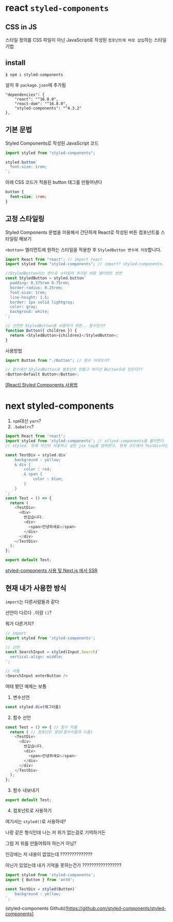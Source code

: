 # react `styled-components`

## CSS in JS

스타일 정의를 CSS 파일이 아닌 JavaScript로 작성된 `컴포넌트에 바로 삽입`하는 스타일 기법

## install
```
$ npm i styled-components
```

설치 후 `package.json`에 추가됨

```
"dependencies": {
    "react": "^16.8.0",
    "react-dom": "^16.8.0",
    "styled-components": "^4.3.2"
},
```

## 기본 문법

Styled Components로 작성된 JavaScript 코드
```js
import styled from "styled-components";

styled.button`
  font-size: 1rem;
`;
```

아래 CSS 코드가 적용된 button 태그를 만들어낸다

```css
button {
  font-size: 1rem;
}
```

## 고정 스타일링
Styled Components 문법을 이용해서 간단하게 React로 작성된 버튼 컴포넌트를 스타일링 해보기

`<button>` 엘리먼트에 원하는 스타일을 적용한 후 `StyledButton 변수에 저장`합니다.

```js
import React from "react"; // import react 
import styled from "styled-components"; // import? styled-components

//StyledButton라는 변수로 스타일이 추가된 버튼 앨리먼트 선언
const StyledButton = styled.button` 
  padding: 0.375rem 0.75rem;
  border-radius: 0.25rem;
  font-size: 1rem;
  line-height: 1.5;
  border: 1px solid lightgray;
  color: gray;
  backgroud: white;
`;

// 선언한 StyledButton를 사용하기 위한.. 함수인가?
function Button({ children }) {
  return <StyledButton>{children}</StyledButton>;
}
```

사용방법
```js
import Button from "./Button"; // 함수 가져오기?

// 함수에선 StyledButton로 컴포넌트 만들고 여기선 Button으로 만든다??
<Button>Default Button</Button>; 
```

[[React] Styled Components 사용법](https://www.daleseo.com/react-styled-components/)

# next styled-components

1. `npm`대신 `yarn`?
2. `.babelrc`?


```js
import React from 'react';
import styled from 'styled-components'; // stlyed-components를 불러온다
// styled. 뒤에 자신이 사용하고 싶은 jsx tag를 입력한다. 현재 코드에서 TestDiv라는 변수로 div처럼 이용 가능하다. 그 밑에 css 코드를 적는다.

const TestDiv = styled.div`
    background : yellow;
    & div {
        color : red;
        & span {
            color : blue;
        }
    }
`;
const Test = () => {
  return (
    <TestDiv>
      <div>
        반갑습니다.
        <div>
          <span>안녕하세요</span>
        </div>
      </div>
    </TestDiv>
  );
};

export default Test;
```

[styled-components 사용 및 Next.js 에서 SSR](https://velog.io/@ansrjsdn/styled-components-%EC%82%AC%EC%9A%A9-%EB%B0%8F-Next.js-%EC%97%90%EC%84%9C-SSR)


## 현재 내가 사용한 방식

`import`는 다른사람들과 같다

선언이 다르다 `.`이랑 `()`?

뭐가 다른거지?
```js
// import
import styled from 'styled-components';

// 선언
const SearchInput = styled(Input.Search)`
  vertical-align: middle;
`;

// 사용
<SearchInput enterButton />
```

여태 봤던 예제는 보통

1. 변수선언

```js
const styled.div(태그이름)
```

2. 함수 선언

```js
const Test = () => { // 함수 이름
  return ( // 컴포넌트 생성(함수이름과 다름)
    <TestDiv> 
      <div>
        반갑습니다.
        <div>
          <span>안녕하세요</span>
        </div>
      </div>
    </TestDiv>
  );
};
```

3. 함수 내보내기

```js
export default Test;
```

4. 컴포넌트로 사용하기

여기서는 `styled()`로 사용하네?

나랑 같은 형식인데 나는 저 위가 없는걸로 기억하거든

그럼 저 위를 만들어줘야 하는거 아님?

인강에는 저 내용이 없었는데 ??????????????

아닌가 있었는데 내가 기억을 못하는건가 ?????????????????

```js
import styled from 'styled-components';
import { Button } from 'antd';

const TestDiv = styled(Button)`
    background : yellow;
`;
```

(styled-components Github)[https://github.com/styled-components/styled-components]